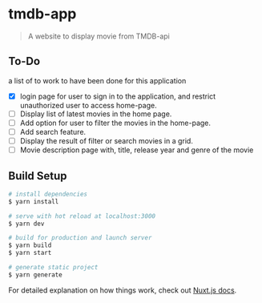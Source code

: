 # tmdb-app

> A website to display movie from TMDB-api

## To-Do

a list of to work to have been done for this application

- [x] login page for user to sign in to the application, and restrict unauthorized user to access home-page.
- [ ] Display list of latest movies in the home page.
- [ ] Add option for user to filter the movies in the home-page.
- [ ] Add search feature.
- [ ] Display the result of filter or search movies in a grid.
- [ ] Movie description page with, title, release year and genre of the movie

## Build Setup

```bash
# install dependencies
$ yarn install

# serve with hot reload at localhost:3000
$ yarn dev

# build for production and launch server
$ yarn build
$ yarn start

# generate static project
$ yarn generate
```

For detailed explanation on how things work, check out [Nuxt.js docs](https://nuxtjs.org).
